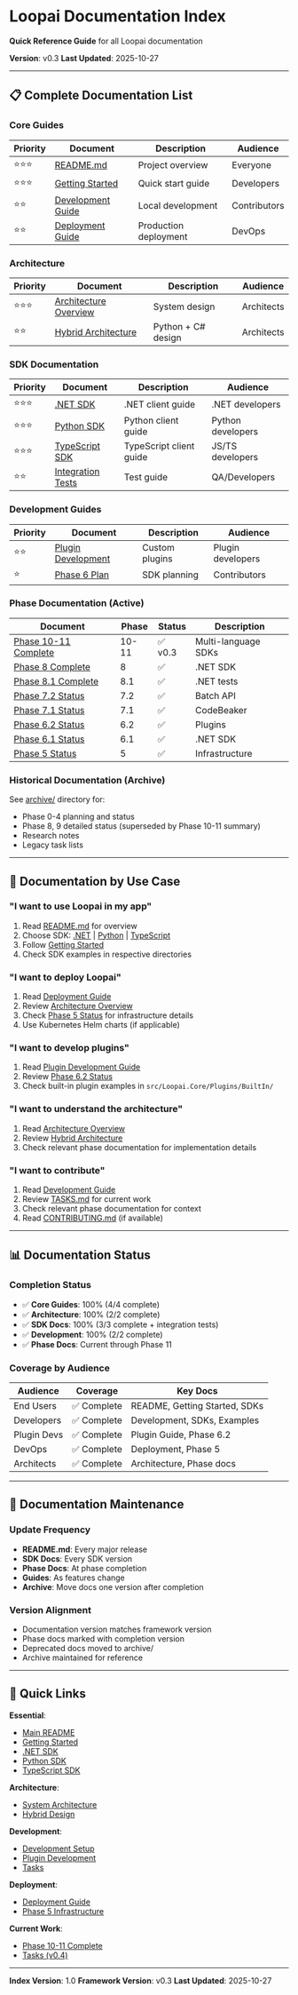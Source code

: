 # Loopai Documentation Index

**Quick Reference Guide** for all Loopai documentation

**Version**: v0.3
**Last Updated**: 2025-10-27

---

## 📋 Complete Documentation List

### Core Guides
| Priority | Document | Description | Audience |
|----------|----------|-------------|----------|
| ⭐⭐⭐ | [README.md](../README.md) | Project overview | Everyone |
| ⭐⭐⭐ | [Getting Started](GETTING_STARTED.md) | Quick start guide | Developers |
| ⭐⭐ | [Development Guide](DEVELOPMENT.md) | Local development | Contributors |
| ⭐⭐ | [Deployment Guide](DEPLOYMENT.md) | Production deployment | DevOps |

### Architecture
| Priority | Document | Description | Audience |
|----------|----------|-------------|----------|
| ⭐⭐⭐ | [Architecture Overview](ARCHITECTURE.md) | System design | Architects |
| ⭐⭐ | [Hybrid Architecture](ARCHITECTURE_HYBRID.md) | Python + C# design | Architects |

### SDK Documentation
| Priority | Document | Description | Audience |
|----------|----------|-------------|----------|
| ⭐⭐⭐ | [.NET SDK](../sdk/dotnet/README.md) | .NET client guide | .NET developers |
| ⭐⭐⭐ | [Python SDK](../sdk/python/README.md) | Python client guide | Python developers |
| ⭐⭐⭐ | [TypeScript SDK](../sdk/typescript/README.md) | TypeScript client guide | JS/TS developers |
| ⭐⭐ | [Integration Tests](../tests/integration/README.md) | Test guide | QA/Developers |

### Development Guides
| Priority | Document | Description | Audience |
|----------|----------|-------------|----------|
| ⭐⭐ | [Plugin Development](PLUGIN_DEVELOPMENT_GUIDE.md) | Custom plugins | Plugin developers |
| ⭐ | [Phase 6 Plan](PHASE6_PLAN.md) | SDK planning | Contributors |

### Phase Documentation (Active)
| Document | Phase | Status | Description |
|----------|-------|--------|-------------|
| [Phase 10-11 Complete](PHASE10-11_SDK_COMPLETE.md) | 10-11 | ✅ v0.3 | Multi-language SDKs |
| [Phase 8 Complete](PHASE8_COMPLETE.md) | 8 | ✅ | .NET SDK |
| [Phase 8.1 Complete](PHASE8.1_INTEGRATION_TESTS_COMPLETE.md) | 8.1 | ✅ | .NET tests |
| [Phase 7.2 Status](PHASE7.2_STATUS.md) | 7.2 | ✅ | Batch API |
| [Phase 7.1 Status](PHASE7.1_STATUS.md) | 7.1 | ✅ | CodeBeaker |
| [Phase 6.2 Status](PHASE6.2_STATUS.md) | 6.2 | ✅ | Plugins |
| [Phase 6.1 Status](PHASE6.1_STATUS.md) | 6.1 | ✅ | .NET SDK |
| [Phase 5 Status](PHASE5_STATUS.md) | 5 | ✅ | Infrastructure |

### Historical Documentation (Archive)
See [archive/](archive/) directory for:
- Phase 0-4 planning and status
- Phase 8, 9 detailed status (superseded by Phase 10-11 summary)
- Research notes
- Legacy task lists

---

## 🎯 Documentation by Use Case

### "I want to use Loopai in my app"
1. Read [README.md](../README.md) for overview
2. Choose SDK: [.NET](../sdk/dotnet/README.md) | [Python](../sdk/python/README.md) | [TypeScript](../sdk/typescript/README.md)
3. Follow [Getting Started](GETTING_STARTED.md)
4. Check SDK examples in respective directories

### "I want to deploy Loopai"
1. Read [Deployment Guide](DEPLOYMENT.md)
2. Review [Architecture Overview](ARCHITECTURE.md)
3. Check [Phase 5 Status](PHASE5_STATUS.md) for infrastructure details
4. Use Kubernetes Helm charts (if applicable)

### "I want to develop plugins"
1. Read [Plugin Development Guide](PLUGIN_DEVELOPMENT_GUIDE.md)
2. Review [Phase 6.2 Status](PHASE6.2_STATUS.md)
3. Check built-in plugin examples in `src/Loopai.Core/Plugins/BuiltIn/`

### "I want to understand the architecture"
1. Read [Architecture Overview](ARCHITECTURE.md)
2. Review [Hybrid Architecture](ARCHITECTURE_HYBRID.md)
3. Check relevant phase documentation for implementation details

### "I want to contribute"
1. Read [Development Guide](DEVELOPMENT.md)
2. Review [TASKS.md](../TASKS.md) for current work
3. Check relevant phase documentation for context
4. Read [CONTRIBUTING.md](../CONTRIBUTING.md) (if available)

---

## 📊 Documentation Status

### Completion Status
- ✅ **Core Guides**: 100% (4/4 complete)
- ✅ **Architecture**: 100% (2/2 complete)
- ✅ **SDK Docs**: 100% (3/3 complete + integration tests)
- ✅ **Development**: 100% (2/2 complete)
- ✅ **Phase Docs**: Current through Phase 11

### Coverage by Audience
| Audience | Coverage | Key Docs |
|----------|----------|----------|
| End Users | ✅ Complete | README, Getting Started, SDKs |
| Developers | ✅ Complete | Development, SDKs, Examples |
| Plugin Devs | ✅ Complete | Plugin Guide, Phase 6.2 |
| DevOps | ✅ Complete | Deployment, Phase 5 |
| Architects | ✅ Complete | Architecture, Phase docs |

---

## 🔄 Documentation Maintenance

### Update Frequency
- **README.md**: Every major release
- **SDK Docs**: Every SDK version
- **Phase Docs**: At phase completion
- **Guides**: As features change
- **Archive**: Move docs one version after completion

### Version Alignment
- Documentation version matches framework version
- Phase docs marked with completion version
- Deprecated docs moved to archive/
- Archive maintained for reference

---

## 📝 Quick Links

**Essential**:
- [Main README](../README.md)
- [Getting Started](GETTING_STARTED.md)
- [.NET SDK](../sdk/dotnet/README.md)
- [Python SDK](../sdk/python/README.md)
- [TypeScript SDK](../sdk/typescript/README.md)

**Architecture**:
- [System Architecture](ARCHITECTURE.md)
- [Hybrid Design](ARCHITECTURE_HYBRID.md)

**Development**:
- [Development Setup](DEVELOPMENT.md)
- [Plugin Development](PLUGIN_DEVELOPMENT_GUIDE.md)
- [Tasks](../TASKS.md)

**Deployment**:
- [Deployment Guide](DEPLOYMENT.md)
- [Phase 5 Infrastructure](PHASE5_STATUS.md)

**Current Work**:
- [Phase 10-11 Complete](PHASE10-11_SDK_COMPLETE.md)
- [Tasks (v0.4)](../TASKS.md)

---

**Index Version**: 1.0
**Framework Version**: v0.3
**Last Updated**: 2025-10-27
